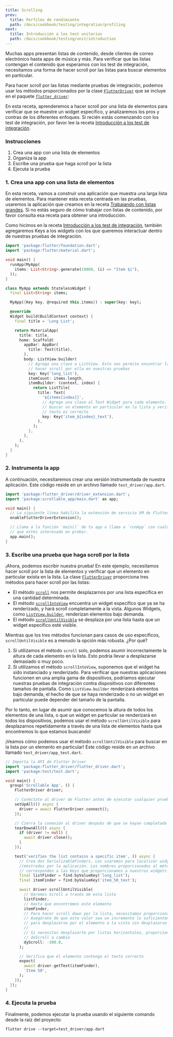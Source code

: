 ```yaml
---
title: Scrolling
prev:
  title: Perfiles de rendimiento
  path: /docs/cookbook/testing/integration/profiling
next:
  title: Introducción a los test unitarios
  path: /docs/cookbook/testing/unit/introduction
---
```


Muchas apps presentan listas de contenido, desde clientes de correo electrónico hasta apps de 
música y más. Para verificar que las listas contengan el contenido que esperamos con los test 
de integración, necesitamos una forma de hacer scroll por las listas para buscar elementos en particular.

Para hacer scroll por las listas mediante pruebas de integración, podemos usar 
los métodos proporcionados por la clase
[`FlutterDriver`]({{site.api}}/flutter/flutter_driver/FlutterDriver-class.html)
que se incluye en el paquete
[`flutter_driver`]({{site.api}}/flutter/flutter_driver/flutter_driver-library.html):

En esta receta, aprenderemos a hacer scroll por una lista de elementos 
para verificar que se muestre un widget específico, y analizaremos 
los pros y contras de los diferentes enfoques. Si recién estás 
comenzando con los test de integración, por favor lee la receta 
[Introducción a los test de 
integración](/docs/cookbook/testing/integration).

### Instrucciones

  1. Crea una app con una lista de elementos
  2. Organiza la app
  3. Escribe una prueba que haga scroll por la lista
  4. Ejecuta la prueba

### 1. Crea una app con una lista de elementos

En esta receta, vamos a construir una aplicación que muestra una larga lista de elementos. 
Para mantener esta receta centrada en las pruebas, usaremos la aplicación que creamos en la receta 
[Trabajando con listas grandes](/docs/cookbook/lists/long-lists). Si no estás seguro 
de cómo trabajar con listas de contenido, por favor consulta esa receta para 
obtener una introducción.

Como hicimos en la receta [Introducción a los test de integración](/docs/cookbook/testing/integration), 
también agregaremos Keys a los widgets con los que queremos interactuar 
dentro de nuestras pruebas de integración.

```dart
import 'package:flutter/foundation.dart';
import 'package:flutter/material.dart';

void main() {
  runApp(MyApp(
    items: List<String>.generate(10000, (i) => "Item $i"),
  ));
}

class MyApp extends StatelessWidget {
  final List<String> items;

  MyApp({Key key, @required this.items}) : super(key: key);

  @override
  Widget build(BuildContext context) {
    final title = 'Long List';

    return MaterialApp(
      title: title,
      home: Scaffold(
        appBar: AppBar(
          title: Text(title),
        ),
        body: ListView.builder(
          // Agrega una clave a ListView. Esto nos permite encontrar la lista y
          // hacer scroll por ella en nuestras pruebas
          key: Key('long_list'),
          itemCount: items.length,
          itemBuilder: (context, index) {
            return ListTile(
              title: Text(
                '${items[index]}',
                // Agrega una clave al Text Widget para cada elemento. Esto nos permite
                // buscar un elemento en particular en la lista y verificar que el
                // texto es correcto
                key: Key('item_${index}_text'),
              ),
            );
          },
        ),
      ),
    );
  }
}
```

### 2. Instrumenta la app

A continuación, necesitaremos crear una versión instrumentada de nuestra aplicación. Este código 
reside en un archivo llamado `test_driver/app.dart`.

<!-- skip -->
```dart
import 'package:flutter_driver/driver_extension.dart';
import 'package:scrollable_app/main.dart' as app;

void main() {
  // La siguiente línea habilita la extensión de servicio VM de Flutter Driver
  enableFlutterDriverExtension();

  // Llama a la función `main()` de tu app o llama a `runApp` con cualquier widget
  // que estés interesado en probar.
  app.main();
}
```

### 3. Escribe una prueba que haga scroll por la lista

¡Ahora, podemos escribir nuestra prueba! En este ejemplo, necesitamos hacer scroll por la lista 
de elementos y verificar que un elemento en particular exista en la lista. La clase
[`FlutterDriver`]({{site.api}}/flutter/flutter_driver/FlutterDriver-class.html)
proporciona tres métodos para hacer scroll por las listas:

  - El método 
  [`scroll`]({{site.api}}/flutter/flutter_driver/FlutterDriver/scroll.html)
  nos permite desplazarnos por una lista específica en una cantidad determinada. 
  - El método 
  [`scrollIntoView`]({{site.api}}/flutter/flutter_driver/FlutterDriver/scrollIntoView.html)
  encuentra un widget específico que ya se ha renderizado, y hará scroll completamente a
   la vista. Algunos Widgets, como 
  [`ListView.builder`]({{site.api}}/flutter/widgets/ListView/ListView.builder.html), renderizan 
  elementos bajo demanda.
  - El método 
  [`scrollUntilVisible`]({{site.api}}/flutter/flutter_driver/FlutterDriver/scrollUntilVisible.html)
  se desplaza por una lista hasta que un widget específico esté visible.

Mientras que los tres métodos funcionan para casos de uso específicos, `scrollUntilVisible` 
es a menudo la opción más robusta. ¿Por qué?

  1. Si utilizamos el método `scroll` solo, podemos asumir incorrectamente la altura de 
  cada elemento en la lista. Esto podría llevar a desplazarse demasiado o muy poco.
  2. Si utilizamos el método `scrollIntoView`, suponemos que el widget ha sido instanciado 
  y renderizado. Para verificar que nuestras aplicaciones funcionen en una amplia gama de 
  dispositivos, podríamos ejecutar nuestras pruebas de integración contra dispositivos con 
  diferentes tamaños de pantalla. Como `ListView.builder` renderizará elementos bajo demanda, 
  el hecho de que se haya renderizado o no un widget en particular puede depender del 
  tamaño de la pantalla.

Por lo tanto, en lugar de asumir que conocemos la altura de todos los elementos de una 
lista, o que un widget en particular se renderizará en todos los dispositivos, 
podemos usar el método `scrollUntilVisible` para desplazarnos repetidamente a 
través de una lista de elementos hasta que encontremos lo que estamos buscando!

¡Veamos cómo podemos usar el método `scrollUntilVisible` para buscar en la lista 
por un elemento en particular! Este código reside en un archivo llamado 
`test_driver/app_test.dart`.

```dart
// Importa la API de Flutter Driver
import 'package:flutter_driver/flutter_driver.dart';
import 'package:test/test.dart';

void main() {
  group('Scrollable App', () {
    FlutterDriver driver;

    // Conéctate al driver de Flutter antes de ejecutar cualquier prueba
    setUpAll(() async {
      driver = await FlutterDriver.connect();
    });

    // Cierra la conexión al driver después de que se hayan completado los test
    tearDownAll(() async {
      if (driver != null) {
        await driver.close();
      }
    });

    test('verifies the list contains a specific item', () async {
      // Crea dos SerializableFinders. Los usaremos para localizar widgets específicos 
      //mostrados por la aplicación. Los nombres proporcionados al método byValueKey 
      // corresponden a las Keys que proporcionamos a nuestros widgets en el paso 1.
      final listFinder = find.byValueKey('long_list');
      final itemFinder = find.byValueKey('item_50_text');

      await driver.scrollUntilVisible(
        // Haremos Scroll a través de esta lista
        listFinder,
        // Hasta que encontremos este elemento
        itemFinder,
        // Para hacer scroll down por la lista, necesitamos proporcionar un valor negativo a dyScroll. 
        // Asegúrate de que este valor sea un incremento lo suficientemente pequeño como 
        // para desplazarse por el elemento a la vista sin desplazarse potencialmente más allá de él.
        //
        // Si necesitas desplazarte por listas horizontales, proporciona un argumento
        // dxScroll a cambio
        dyScroll: -300.0,
      );

      // Verifica que el elemento contenga el texto correcto
      expect(
        await driver.getText(itemFinder),
        'Item 50',
      );
    });
  });
}
```

### 4. Ejecuta la prueba

Finalmente, podemos ejecutar la prueba usando el siguiente comando desde la raíz del 
proyecto:

```
flutter drive --target=test_driver/app.dart
```
